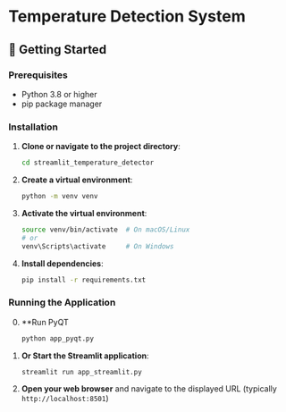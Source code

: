 # Temperature Detection System

## 🚀 Getting Started

### Prerequisites

- Python 3.8 or higher
- pip package manager

### Installation

1. **Clone or navigate to the project directory**:
   ```bash
   cd streamlit_temperature_detector
   ```

2. **Create a virtual environment**:
   ```bash
   python -m venv venv
   ```

3. **Activate the virtual environment**:
   ```bash
   source venv/bin/activate  # On macOS/Linux
   # or
   venv\Scripts\activate     # On Windows
   ```

4. **Install dependencies**:
   ```bash
   pip install -r requirements.txt
   ```

### Running the Application
0. **Run PyQT
   ```bash
   python app_pyqt.py
   ```

1. **Or Start the Streamlit application**:
   ```bash
   streamlit run app_streamlit.py
   ```

2. **Open your web browser** and navigate to the displayed URL (typically `http://localhost:8501`) 
